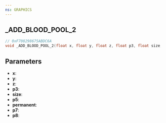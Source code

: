 ```yaml
---
ns: GRAPHICS
---
```

## _ADD_BLOOD_POOL_2

```c
// 0xF708298675ABDC6A
void _ADD_BLOOD_POOL_2(float x, float y, float z, float p3, float size, float p5, BOOL permanent, float p7, BOOL p8);
```

## Parameters
* **x**:
* **y**:
* **z**:
* **p3**:
* **size**:
* **p5**:
* **permanent**:
* **p7**:
* **p8**:
